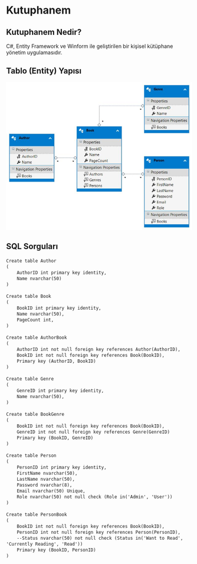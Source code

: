 # Kutuphanem

## Kutuphanem Nedir?

C#, Entity Framework ve Winform ile geliştirilen bir kişisel kütüphane yönetim uygulamasıdır. 

## Tablo (Entity) Yapısı

![Image of Yaktocat](https://github.com/goncadenkgelen/kutuphanem/blob/master/KutuphanemDiagram.jpg)

## SQL Sorguları
```
Create table Author
(
	AuthorID int primary key identity,
	Name nvarchar(50)
)

Create table Book
(
	BookID int primary key identity,
	Name nvarchar(50),
	PageCount int,
)

Create table AuthorBook
(
	AuthorID int not null foreign key references Author(AuthorID),
	BookID int not null foreign key references Book(BookID),
	Primary key (AuthorID, BookID)
)

Create table Genre
(
	GenreID int primary key identity,
	Name nvarchar(50),
)

Create table BookGenre
(
	BookID int not null foreign key references Book(BookID),
	GenreID int not null foreign key references Genre(GenreID)
	Primary key (BookID, GenreID)
) 

Create table Person
(
	PersonID int primary key identity,
	FirstName nvarchar(50),
	LastName nvarchar(50),
	Password nvarchar(8),
	Email nvarchar(50) Unique,
	Role nvarchar(50) not null check (Role in('Admin', 'User'))
)

Create table PersonBook
(
	BookID int not null foreign key references Book(BookID),
	PersonID int not null foreign key references Person(PersonID),
	--Status nvarchar(50) not null check (Status in('Want to Read', 'Currently Reading', 'Read'))
	Primary key (BookID, PersonID)
)
```
